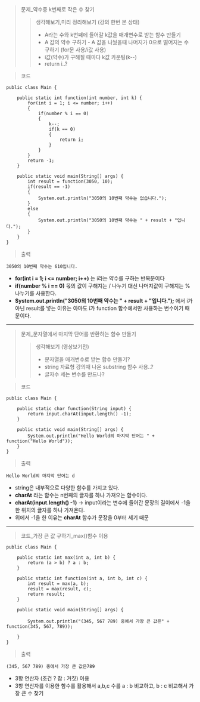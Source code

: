 > 문제_약수중 k번째로 작은 수 찾기
>> 생각해보기,미리 정리해보기 (강의 한번 본 상태)
>>+ A라는 수와 k번째에 들어갈 k값을 매개변수로 받는 함수 만들기
>>+ A 값의 약수 구하기 - A 값을 나눴을때 나머지가 0으로 떨어지는 수 구하기 (for문 사용/i값 사용)
>>+ i값(약수)가 구해질 때마다 k값 카운팅(k--)
>>+ return i..?

> 코드
```
public class Main {

	public static int function(int number, int k) {
		for(int i = 1; i <= number; i++)
		{
			if(number % i == 0)
			{
				k--;
				if(k == 0)
				{
					return i;
				}
			}
		}
		return -1;		
	}
	
	public static void main(String[] args) {
		int result = function(3050, 10);
		if(result == -1)
		{
			System.out.println("3050의 10번째 약수는 없습니다.");
		}
		else
		{
			System.out.println("3050의 10번째 약수는 " + result + "입니다.");
		}	
	}
}
```
> 출력
```
3050의 10번째 약수는 610입니다.
```
+ **for(int i = 1; i <= number; i++)** 는 i라는 약수를 구하는 반복문이다
+ **if(number % i == 0)** 몫의 값이 구해지는 / 나누기 대신 나머지값이 구해지는 % 나누기를 사용한다.
+ **System.out.println("3050의 10번째 약수는 " + result + "입니다.");** 에서 i가 아닌 result를 넣는 이유는 아마도 i가 function 함수에서만 사용하는 변수이기 때문이다.
---
> 문제_문자열에서 마지막 단어를 반환하는 함수 만들기
>> 생각해보기 (영상보기전)
>>+ 문자열을 매개변수로 받는 함수 만들기?
>>+ string 자료형 강의때 나온 substring 함수 사용..?
>>+ 글자수 세는 변수를 만드나?

> 코드
```
public class Main {

	public static char function(String input) {
		return input.charAt(input.length() -1);
	}
	
	public static void main(String[] args) {
		System.out.println("Hello World의 마지막 단어는 " + function("Hello World"));
	}
}
```
> 출력
```
Hello World의 마지막 단어는 d
```
+ string은 내부적으로 다양한 함수를 가지고 있다.
+ **charAt** 라는 함수는 n번째의 글자를 하나 가져오는 함수이다.
+ **charAt(input.length() -1)** -> input이라는 변수에 들어간 문장의 길이에서 -1을 한 위치의 글자를 하나 가져온다.
+ 위에서 -1을 한 이유는 **charAt** 함수가 문장을 0부터 세기 때문
---
> 코드_가장 큰 값 구하기_max()함수 이용
```
public class Main {

	public static int max(int a, int b) {
		return (a > b) ? a : b;
	}
	
	public static int function(int a, int b, int c) {
		int result = max(a, b);
		result = max(result, c);
		return result;
	}

	public static void main(String[] args) {
		
		System.out.println("(345, 567 789) 중에서 가장 큰 값은" + function(345, 567, 789));
		
	}
}
```
> 출력
```
(345, 567 789) 중에서 가장 큰 값은789
```
+ 3항 연산자 (조건 ? 참 : 거짓) 이용
+ 3항 연산자를 이용한 함수를 활용해서 a,b,c 수를 a : b 비교하고, b : c 비교해서 가장 큰 수 찾기
